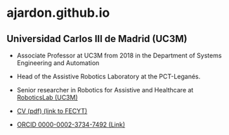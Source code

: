 # ajardon.github.io
## Universidad Carlos III de Madrid (UC3M) 

* Associate Professor at UC3M from 2018 in the Department of Systems Engineering and Automation 

* Head of the Assistive Robotics Laboratory at the PCT-Leganés. 

* Senior researcher in Robotics for Assistive and Healthcare at [RoboticsLab (UC3M)](roboticslab.uc3m.es)

* [CV (pdf) (link to FECYT)](https://cvn.fecyt.es/0000-0002-3734-7492)

* [ORCID 0000-0002-3734-7492 (Link)](https://orcid.org/0000-0002-3734-7492)

